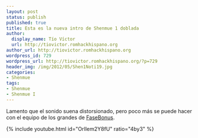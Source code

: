 ```yaml
---
layout: post
status: publish
published: true
title: Esta es la nueva intro de Shenmue 1 doblada
author:
  display_name: Tío Víctor
  url: http://tiovictor.romhackhispano.org
author_url: http://tiovictor.romhackhispano.org
wordpress_id: 729
wordpress_url: http://tiovictor.romhackhispano.org/?p=729
header_img: /img/2012/05/Shen1Noti19.jpg
categories:
- Shenmue
tags:
- Shenmue
- Shenmue I
---
```

Lamento que el sonido suena distorsionado, pero poco más se puede hacer con el equipo 
de los grandes de [FaseBonus](http://www.fasebonus.net).

{% include youtube.html id="OrIlem2Y8fU" ratio="4by3" %}
